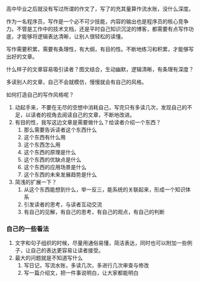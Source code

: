 高中毕业之后就没有写过所谓的作文了，写了的充其量算作流水账，没什么深度。

作为一名程序员，写作是一个必不可少技能，内容的输出也是程序员的核心竞争力。不管是工作中的技术文档，还是平时自己知识沉淀的博客，都需要有点写作功底，才能够将逻辑表达清晰，让别人很轻松的读懂。

写作需要积累，需要有条理性，有大纲，有目的性。不断地练习和积累，才能够写出好的文章。

什么样子的文章容易吸引读者？图文结合，生动幽默，逻辑清晰，有条理有深度？

多读别人的文章，自己不会就模仿，慢慢就会有自己的风格。

如何打造自己的写作风格呢？

1. 动起手来，不要在无尽的空想中消耗自己，写完只有多读几次，发现自己的不足，以读者的视角去阅读自己的文章，不断地改进。
2. 有目的性，我写这边文章是需要做什么？给读者介绍一个东西？
   1. 那么需要告诉读者这个东西什么
   2. 这个东西有什么用
   3. 这个东西怎么用
   4. 这个东西的原理是什么
   5. 这个东西的优缺点是什么
   6. 这个东西的应用场景是什么
   7. 这个东西的未来发展趋势是什么
3. 简浅的扩展一下？
   1. 从这个东西能想到什么，举一反三，能系统的关联起来，形成一个知识体系
   2. 引发读者的思考，与读者互动交流
   3. 有自己的见解，有自己的思考，有自己的观点，有自己的判断 


### 自己的一些看法

1. 文字和句子组织的时候，尽量用通俗易懂，简洁表达，同时也可以附加一些例子，让自己的表达更容易让读者接受。
2. 最大的问题就是不知道写什么
   1. 写日记，写流水账，多读几次，多进行几次审查与修改
   2. 写一篇介绍文，把一件事说明白，让大家都能明白